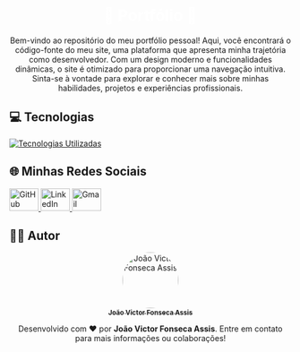 <h1 align="center" style="color:white;">🚀 Portfólio 🚀</h1>

<div align="center">
  <p>
      Bem-vindo ao repositório do meu portfólio pessoal! Aqui, você encontrará o código-fonte do meu site, uma plataforma que apresenta minha trajetória como desenvolvedor. Com um design moderno e funcionalidades dinâmicas, o site é otimizado para proporcionar uma navegação intuitiva. Sinta-se à vontade para explorar e conhecer mais sobre minhas habilidades, projetos e experiências profissionais.
  </p>
</div>

<h2 align="left">💻 Tecnologias</h2>
<div align="left"> 
    <a href="#">
        <img src="https://skillicons.dev/icons?i=git,js,react,tailwind,vite,github,threejs&theme=dark" alt="Tecnologias Utilizadas" />
    </a> 
</div>

<h2 align="left">🌐 Minhas Redes Sociais</h2> 
<div align="left"> 
    <a href="https://github.com/joao-victor-fonseca" target="_blank"> 
        <img src="https://skillicons.dev/icons?i=github&theme=dark" width="52" height="40" alt="GitHub" /> 
    </a> 
    <a href="https://www.linkedin.com/in/jo%C3%A3o-victor-fonseca-assis-b17516207/" target="_blank">
        <img src="https://skillicons.dev/icons?i=linkedin&theme=dark" width="52" height="40" alt="LinkedIn" />
    </a> 
    <a href="mailto:joaovictorfosecaassis@gmail.com" target="_blank"> 
        <img src="https://skillicons.dev/icons?i=gmail&theme=dark" width="52" height="40" alt="Gmail" /> 
    </a> 
</div>

## 👨‍💻 Autor

<p align="center"> <a href="https://github.com/joao-victor-fonseca" target="_blank"> <img style="border-radius:50%" src="https://avatars.githubusercontent.com/u/84512746?v=4" width="100px;" alt="João Victor Fonseca Assis" /> <br /> <sub><b>João Victor Fonseca Assis</b></sub> </a> </p> <p align="center"> Desenvolvido com ❤️ por <b>João Victor Fonseca Assis</b>. Entre em contato para mais informações ou colaborações! </p>
